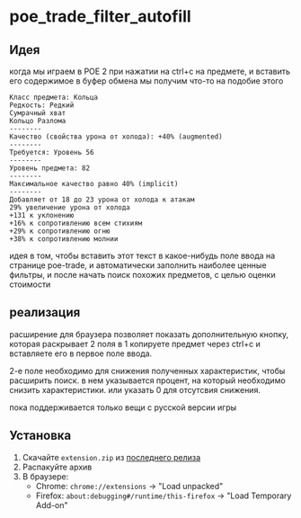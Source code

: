 # poe_trade_filter_autofill

## Идея

когда мы играем в POE 2 при нажатии на ctrl+c на предмете, и вставить его содержимое в буфер обмена
мы получим что-то на подобие этого

```
Класс предмета: Кольца
Редкость: Редкий
Сумрачный хват
Кольцо Разлома
--------
Качество (свойства урона от холода): +40% (augmented)
--------
Требуется: Уровень 56
--------
Уровень предмета: 82
--------
Максимальное качество равно 40% (implicit)
--------
Добавляет от 18 до 23 урона от холода к атакам
29% увеличение урона от холода
+131 к уклонению
+16% к сопротивлению всем стихиям
+29% к сопротивлению огню
+38% к сопротивлению молнии
```

идея в том, чтобы вставить этот текст в какое-нибудь поле ввода на странице poe-trade,
и автоматически заполнить наиболее ценные фильтры, и после начать поиск похожих предметов,
с целью оценки стоимости

## реализация

расширение для браузера позволяет показать дополнительную кнопку, которая раскрывает 2 поля
в 1 копируете предмет через ctrl+c и вставляете его в первое поле ввода.

2-е поле необходимо для снижения полученных характеристик, чтобы расширить поиск. в нем указывается процент,
на который необходимо снизить характеристики. или указать 0 для отсутсвия снижения.

пока поддерживается только вещи с русской версии игры

## Установка

1. Скачайте `extension.zip` из [последнего релиза](https://github.com/Mopsen72/poe_trade_filter_autofill/releases)
2. Распакуйте архив
3. В браузере:
    - Chrome: `chrome://extensions` → "Load unpacked"
    - Firefox: `about:debugging#/runtime/this-firefox` → "Load Temporary Add-on"